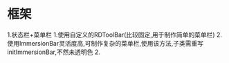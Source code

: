 # 框架

1.状态栏+菜单栏
    1.使用自定义的RDToolBar(比较固定,用于制作简单的菜单栏)
    2.使用ImmersionBar灵活度高,可制作复杂的菜单栏,使用该方法,子类需重写initImmersionBar,不然未透明色
2.